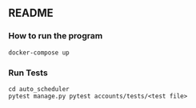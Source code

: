 ## README

### How to run the program
```
docker-compose up
```


### Run Tests
```
cd auto_scheduler
pytest manage.py pytest accounts/tests/<test file>
```

